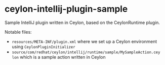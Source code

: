 # ceylon-intellij-plugin-sample
Sample IntelliJ plugin written in Ceylon, based on the CeylonRuntime plugin.

Notable files:

 * `resources/META-INF/plugin.xml` where we set up a Ceylon environment using `CeylonPluginInitializer`
 * `source/com/redhat/ceylon/intellij/runtime/sample/MySampleAction.ceylon` which is a sample action written in Ceylon